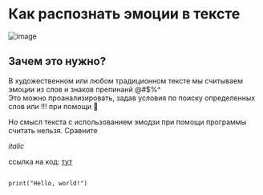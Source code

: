 # Как распознать эмоции в тексте
![image](https://user-images.githubusercontent.com/91029600/137596759-4d45f4cf-fcfa-4c1e-abed-8fe4c595f6a3.jpeg)

 ## Зачем это нужно?

В художественном или любом традиционном тексте мы считываем эмоции из слов и знаков препинанй @#$%^  
Это можно проанализировать, задав условия по поиску определенных слов или !!! при помощи :snake:

Но смысл текста с использованием эмодзи при помощи программы считать нельзя. Сравните





*italic*

ссылка на код: [тут](https://colab.research.google.com/drive/1uIZwVbDcw9sP44FomTnLUF_HtQkOtvtJ?authuser=1#scrollTo=pko9TzIXmB_J)


```

print("Hello, world!")

```

